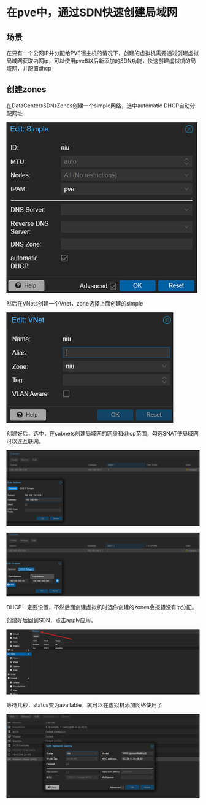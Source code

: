 # 在pve中，通过SDN快速创建局域网

## 场景

在只有一个公网IP并分配给PVE宿主机的情况下，创建的虚拟机需要通过创建虚拟局域网获取内网ip，可以使用pve8以后新添加的SDN功能，快速创建虚拟机的局域网，并配置dhcp

## 创建zones

在DataCenter》SDN》Zones创建一个simple网络，选中automatic DHCP自动分配网址

![image-20240204161048777](./typora-user-images/image-20240204161048777.png)

然后在VNets创建一个Vnet，zone选择上面创建的simple

![image-20240204161213828](./typora-user-images/image-20240204161213828.png)

创建好后，选中，在subnets创建局域网的网段和dhcp范围，勾选SNAT使局域网可以连互联网。

![image-20240204161310022](./typora-user-images/image-20240204161310022.png)

![image-20240204161324300](./typora-user-images/image-20240204161324300.png)

DHCP一定要设置，不然后面创建虚拟机时选你创建的zones会报错没有ip分配。

创建好后回到SDN，点击apply应用。

![image-20240204161628952](./typora-user-images/image-20240204161628952.png)

等待几秒，status变为available，就可以在虚拟机添加网络使用了

![image-20240204161905567](./typora-user-images/image-20240204161905567.png)

